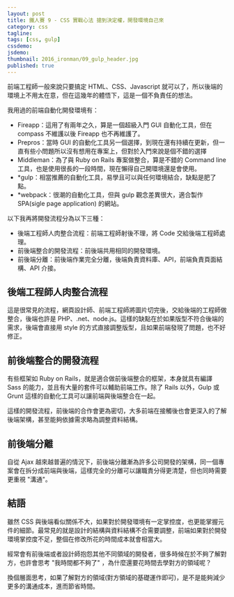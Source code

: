 ```yaml
---
layout: post
title: 鐵人賽 9 - CSS 實戰心法 搶到決定權，開發環境自己來
category: css
tagline:
tags: [css, gulp]
cssdemo:
jsdemo:
thumbnail: 2016_ironman/09_gulp_header.jpg
published: true
---
```


前端工程師一般來說只要搞定 HTML、CSS、Javascript 就可以了，所以後端的環境上不用太在意，但在這幾年的體悟下，這是一個不負責任的想法。

我用過的前端自動化開發環境有：

* Fireapp：這用了有兩年之久，算是一個超級入門 GUI 自動化工具，但在 compass 不維護以後 Fireapp 也不再維護了。
* Prepros：當時 GUI 的自動化工具另一個選擇，到現在還有持續在更新，但一直有些小問題所以沒有想用在專案上，但對於入門來說是個不錯的選擇
* Middleman：為了與 Ruby on Rails 專案做整合，算是不錯的 Command line 工具，也是使用很長的一段時間，現在懶得自己開環境還是會使用。
* *gulp：相當推薦的自動化工具，易學且可以與任何環境結合，缺點是肥了點。
* *webpack：很潮的自動化工具，但與 gulp 觀念差異很大，適合製作 SPA(sigle page application) 的網站。

<!-- more -->

以下我再將開發流程分為以下三種：

* 後端工程師人肉整合流程：前端工程師射後不理，將 Code 交給後端工程師處理。
* 前後端整合的開發流程：前後端共用相同的開發環境。
* 前後端分離：前後端作業完全分離，後端負責資料庫、API，前端負責頁面結構、API 介接。

## 後端工程師人肉整合流程

這是很常見的流程，網頁設計師、前端工程師將圖片切完後，交給後端的工程師做整合，後端也許是 PHP、.net、node.js。這樣的缺點在於如果版型不符合後端的需求，後端會直接用 style 的方式直接調整版型，且如果前端發現了問題，也不好修正。


## 前後端整合的開發流程

有些框架如 Ruby on Rails，就是適合做前後端整合的框架，本身就具有編譯 Sass 的能力，並且有大量的套件可以輔助前端工作。除了 Rails 以外，Gulp 或 Grunt 這樣的自動化工具可以讓前端與後端整合在一起。

這樣的開發流程，前後端的合作會更為密切，大多前端在接觸後也會更深入的了解後端架構，甚至能夠依據需求略為調整資料結構。


## 前後端分離

自從 Ajax 越來越普遍的情況下，前後端分離漸為許多公司開發的架構，同一個專案會在拆分成前端與後端，這樣完全的分離可以讓職責分得更清楚，但也同時需要更重視 "溝通"。

## 結語

雖然 CSS 與後端看似關係不大，如果對於開發環境有一定掌控度，也更能掌握元件的細節。最常見的就是設計的結構與資料結構不合需要調整，前端如果對於開發環境掌控度不足，整個在修改所花的時間成本就會相當大。

經常會有前後端或者設計師抱怨其他不同領域的開發者，很多時候在於不夠了解對方，也許會思考 "我時間都不夠了" ，為什麼還要花時間去學對方的領域呢？

換個層面思考，如果了解對方的領域(對方領域的基礎運作即可)，是不是能夠減少更多的溝通成本，進而節省時間。